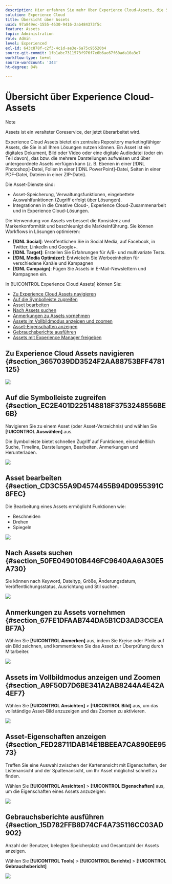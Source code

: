 ```yaml
---
description: Hier erfahren Sie mehr über Experience Cloud-Assets, die Sie lösungsübergreifend freigeben können.
solution: Experience Cloud
title: Übersicht über Assets
uuid: 97a849ec-1555-4630-9416-2ab484373f5c
feature: Assets
topic: Administration
role: Admin
level: Experienced
exl-id: 643c878f-c2f3-4c1d-ae3e-6a75c95520b4
source-git-commit: 1fb1abc7311573f976f7e6b6ae67f60ada10a3e7
workflow-type: tm+mt
source-wordcount: '343'
ht-degree: 84%

---
```


# Übersicht über Experience Cloud-Assets

>[!NOTE]
>
>Assets ist ein veralteter Coreservice, der jetzt überarbeitet wird.

Experience Cloud Assets bietet ein zentrales Repository marketingfähiger Assets, die Sie in all Ihren Lösungen nutzen können. Ein Asset ist ein digitales Dokument, Bild oder Video oder eine digitale Audiodatei (oder ein Teil davon), das bzw. die mehrere Darstellungen aufweisen und über untergeordnete Assets verfügen kann (z. B. Ebenen in einer [!DNL Photoshop]-Datei, Folien in einer [!DNL PowerPoint]-Datei, Seiten in einer PDF-Datei, Dateien in einer ZIP-Datei).

Die Asset-Dienste sind:

* Asset-Speicherung, Verwaltungsfunktionen, eingebettete Auswahlfunktionen (Zugriff erfolgt über Lösungen).
* Integrationen in die Creative Cloud-, Experience Cloud-Zusammenarbeit und in Experience Cloud-Lösungen.

Die Verwendung von Assets verbessert die Konsistenz und Markenkonformität und beschleunigt die Markteinführung. Sie können Workflows in Lösungen optimieren:

* **[!DNL Social]**: Veröffentlichen Sie in Social Media, auf Facebook, in Twitter, LinkedIn und Google+.
* **[!DNL Target]**: Erstellen Sie Erfahrungen für A/B- und multivariate Tests.
* **[!DNL Media Optimizer]**: Entwickeln Sie Werbeeinheiten für verschiedene Kanäle und Kampagnen
* **[!DNL Campaign]**: Fügen Sie Assets in E-Mail-Newslettern und Kampagnen ein.

In [!UICONTROL Experience Cloud Assets] können Sie:

* [Zu Experience Cloud Assets navigieren](experience-cloud-assets.md#section_3657039DD3524F2AA88753BFF4781125)
* [Auf die Symbolleiste zugreifen](experience-cloud-assets.md#section_EC2E401D225148818F3753248556BE6B)
* [Asset bearbeiten](experience-cloud-assets.md#section_CD3C55A9D4574455B94D0955391C8FEC)
* [Nach Assets suchen](experience-cloud-assets.md#section_50FE049010B446FC9640AA6A30E5A730)
* [Anmerkungen zu Assets vornehmen](experience-cloud-assets.md#section_67FE1DFAAB744DA5B1CD3AD3CCEABF7A)
* [Assets im Vollbildmodus anzeigen und zoomen](experience-cloud-assets.md#section_A9F50D7D6BE341A2AB8244A4E42A4EF7)
* [Asset-Eigenschaften anzeigen](experience-cloud-assets.md#section_FED28711DAB14E1BBEEA7CA890EE9573)
* [Gebrauchsberichte ausführen](experience-cloud-assets.md#section_15D782FFB8D74CF4A735116CC03AD902)
* [Assets mit Experience Manager freigeben](experience-cloud-assets.md#section_45C1B72F4D274F54BC6CCB64D2580AC5)

## Zu Experience Cloud Assets navigieren {#section_3657039DD3524F2AA88753BFF4781125}

![](assets/asset-nav.png)

## Auf die Symbolleiste zugreifen {#section_EC2E401D225148818F3753248556BE6B}

Navigieren Sie zu einem Asset (oder Asset-Verzeichnis) und wählen Sie **[!UICONTROL Auswählen]** aus.

Die Symbolleiste bietet schnellen Zugriff auf Funktionen, einschließlich Suche, Timeline, Darstellungen, Bearbeiten, Anmerkungen und Herunterladen.

![](assets/asset-tools.png)

## Asset bearbeiten {#section_CD3C55A9D4574455B94D0955391C8FEC}

Die Bearbeitung eines Assets ermöglicht Funktionen wie:

* Beschneiden
* Drehen
* Spiegeln

![](assets/asset-edit.png)

## Nach Assets suchen {#section_50FE049010B446FC9640AA6A30E5A730}

Sie können nach Keyword, Dateityp, Größe, Änderungsdatum, Veröffentlichungsstatus, Ausrichtung und Stil suchen.

![](assets/asset-search.png)

## Anmerkungen zu Assets vornehmen {#section_67FE1DFAAB744DA5B1CD3AD3CCEABF7A}

Wählen Sie **[!UICONTROL Anmerken]** aus, indem Sie Kreise oder Pfeile auf ein Bild zeichnen, und kommentieren Sie das Asset zur Überprüfung durch Mitarbeiter.

![](assets/assets-annotate.png)

## Assets im Vollbildmodus anzeigen und Zoomen {#section_A9F50D7D6BE341A2AB8244A4E42A4EF7}

Wählen Sie **[!UICONTROL Ansichten]** > **[!UICONTROL Bild]** aus, um das vollständige Asset-Bild anzuzeigen und das Zoomen zu aktivieren.

![](assets/asset-zoom.png)

## Asset-Eigenschaften anzeigen {#section_FED28711DAB14E1BBEEA7CA890EE9573}

Treffen Sie eine Auswahl zwischen der Kartenansicht mit Eigenschaften, der Listenansicht und der Spaltenansicht, um Ihr Asset möglichst schnell zu finden.

Wählen Sie **[!UICONTROL Ansichten]** > **[!UICONTROL Eigenschaften]** aus, um die Eigenschaften eines Assets anzuzeigen:

![](assets/asset-properties.png)

## Gebrauchsberichte ausführen {#section_15D782FFB8D74CF4A735116CC03AD902}

Anzahl der Benutzer, belegten Speicherplatz und Gesamtzahl der Assets anzeigen.

Wählen Sie **[!UICONTROL Tools]** > **[!UICONTROL Berichte]** > **[!UICONTROL Gebrauchsbericht]**

![](assets/assets-usage-report.png)
